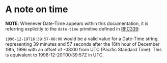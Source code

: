 # A note on time

**NOTE**: Whenever Date-Time appears within this documentation, it is referring explicitly to the `date-time` primitive defined in [RFC339](https://xml2rfc.ietf.org/public/rfc/html/rfc3339.html#anchor14):


`1996-12-19T16:39:57-08:00` would be a valid value for a Date-Time string, representing 39 minutes and 57 seconds after the 16th hour of December 19th, 1996 with an offset of -08:00 from UTC (Pacific Standard Time). This is equivalent to 1996-12-20T00:39:57Z in UTC. 